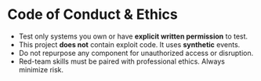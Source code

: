 
# Code of Conduct & Ethics

- Test only systems you own or have **explicit written permission** to test.
- This project **does not** contain exploit code. It uses **synthetic** events.
- Do not repurpose any component for unauthorized access or disruption.
- Red-team skills must be paired with professional ethics. Always minimize risk.
